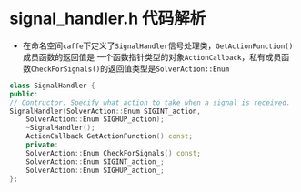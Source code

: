 # signal_handler.h 代码解析
* 在命名空间`caffe`下定义了`SignalHandler`信号处理类，`GetActionFunction()`成员函数的返回值是
一个函数指针类型的对象`ActionCallback`，私有成员函数`CheckForSignals()`的返回值类型是`SolverAction::Enum`
```c++
class SignalHandler {
public:
// Contructor. Specify what action to take when a signal is received.
SignalHandler(SolverAction::Enum SIGINT_action,
    SolverAction::Enum SIGHUP_action);
    ~SignalHandler();
    ActionCallback GetActionFunction() const;
    private:
    SolverAction::Enum CheckForSignals() const;
    SolverAction::Enum SIGINT_action_;
    SolverAction::Enum SIGHUP_action_;
};
```

